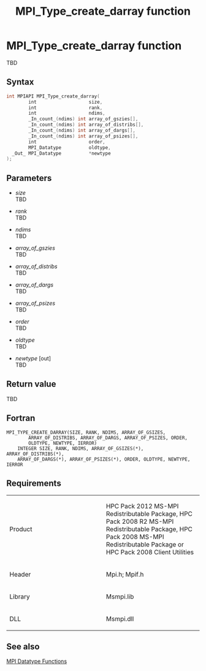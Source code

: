 ﻿---
title: MPI_Type_create_darray function
TOCTitle: MPI_Type_create_darray function
ms:assetid: 59ada82e-1178-4059-bc07-3f0426a62297
ms:mtpsurl: https://msdn.microsoft.com/en-us/library/Dn473487(v=VS.85)
ms:contentKeyID: 59361022
ms.date: 03/28/2018
mtps_version: v=VS.85
f1_keywords:
- MPI_TYPE_CREATE_DARRAY
- mpif/MPI_Type_create_darray
- mpi/MPI_TYPE_CREATE_DARRAY
dev_langs:
- C++
- C
---

# MPI\_Type\_create\_darray function

TBD

## Syntax

``` c++
int MPIAPI MPI_Type_create_darray(
        int                   size,
        int                   rank,
        int                   ndims,
        _In_count_(ndims) int array_of_gszies[],
        _In_count_(ndims) int array_of_distribs[],
        _In_count_(ndims) int array_of_dargs[],
        _In_count_(ndims) int array_of_psizes[],
        int                   order,
        MPI_Datatype          oldtype,
  _Out_ MPI_Datatype          *newtype
);
```

## Parameters

  - *size*  
    TBD

  - *rank*  
    TBD

  - *ndims*  
    TBD

  - *array\_of\_gszies*  
    TBD

  - *array\_of\_distribs*  
    TBD

  - *array\_of\_dargs*  
    TBD

  - *array\_of\_psizes*  
    TBD

  - *order*  
    TBD

  - *oldtype*  
    TBD

  - *newtype* \[out\]  
    TBD

## Return value

TBD

## Fortran

    MPI_TYPE_CREATE_DARRAY(SIZE, RANK, NDIMS, ARRAY_OF_GSIZES,
            ARRAY_OF_DISTRIBS, ARRAY_OF_DARGS, ARRAY_OF_PSIZES, ORDER,
            OLDTYPE, NEWTYPE, IERROR)
        INTEGER SIZE, RANK, NDIMS, ARRAY_OF_GSIZES(*), ARRAY_OF_DISTRIBS(*),
        ARRAY_OF_DARGS(*), ARRAY_OF_PSIZES(*), ORDER, OLDTYPE, NEWTYPE, IERROR

## Requirements

<table>
<colgroup>
<col style="width: 50%" />
<col style="width: 50%" />
</colgroup>
<tbody>
<tr class="odd">
<td><p>Product</p></td>
<td><p>HPC Pack 2012 MS-MPI Redistributable Package, HPC Pack 2008 R2 MS-MPI Redistributable Package, HPC Pack 2008 MS-MPI Redistributable Package or HPC Pack 2008 Client Utilities</p></td>
</tr>
<tr class="even">
<td><p>Header</p></td>
<td>Mpi.h;
Mpif.h</td>
</tr>
<tr class="odd">
<td><p>Library</p></td>
<td>Msmpi.lib</td>
</tr>
<tr class="even">
<td><p>DLL</p></td>
<td>Msmpi.dll</td>
</tr>
</tbody>
</table>


## See also

[MPI Datatype Functions](mpi-datatype-functions.md)

